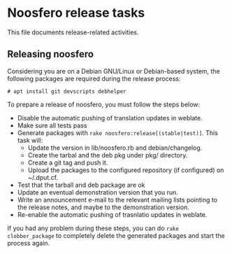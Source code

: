 Noosfero release tasks
======================

This file documents release-related activities.

Releasing noosfero
------------------

Considering you are on a Debian GNU/Linux or Debian-based system, the following
packages are required during the release process:

```
# apt install git devscripts debhelper
```

To prepare a release of noosfero, you must follow the steps below:

* Disable the automatic pushing of translation updates in weblate.
* Make sure all tests pass
* Generate packages with `rake noosfero:release[(stable|test)]`. This task will:
  * Update the version in lib/noosfero.rb and debian/changelog.
  * Create the tarbal and the deb pkg under pkg/ directory.
  * Create a git tag and push it.
  * Upload the packages to the configured repository (if configured) on ~/.dput.cf.
* Test that the tarball and deb package are ok
* Update an eventual demonstration version that you run.
* Write an announcement e-mail to the relevant mailing lists pointing to the
  release notes, and maybe to the demonstration version.
* Re-enable the automatic pushing of trasnlatio updates in weblate.

If you had any problem during these steps, you can do `rake clobber_package` to
completely delete the generated packages and start the process again.
